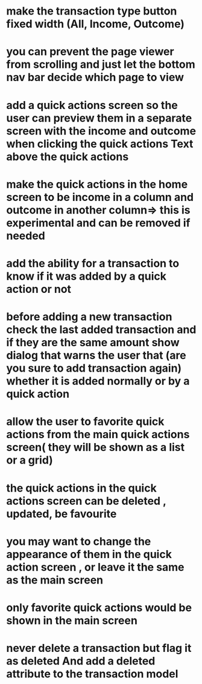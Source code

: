 # make the transaction type button fixed width (All, Income, Outcome)
# you can prevent the page viewer from scrolling and just let the bottom nav bar decide which page to view

# add a quick actions screen so the user can preview them in a separate screen with the income and outcome when clicking the quick actions Text above the quick actions

# make the quick actions in the home screen to be income in a column and outcome in another column=> this is experimental and can be removed if needed

# add the ability for a transaction to know if it was added by a quick action or not
 

# before adding a new transaction check the last added transaction and if they are the same amount show dialog that warns the user that (are you sure to add transaction again) whether it is added normally or by a quick action

# allow the user to favorite quick actions from the main quick actions screen( they will be shown as a list or a grid)
# the quick actions in the quick actions screen can be deleted , updated, be favourite
# you may want to change the appearance of them in the quick action screen , or leave it the same as the main screen

# only favorite quick actions would be shown in the main screen

# never delete a transaction but flag it as deleted And add a deleted attribute to the transaction model